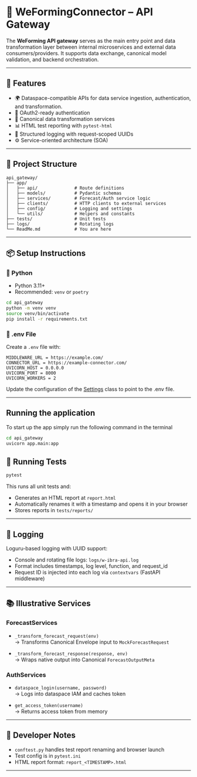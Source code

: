 # 🔌 WeFormingConnector – API Gateway

The **WeForming API gateway** serves as the main entry point and data transformation layer between internal microservices and external data consumers/providers. It supports data exchange, canonical model validation, and backend orchestration.

---

## 🚀 Features

- 🌍 Dataspace-compatible APIs for data service ingestion, authentication, and transformation.
- 🔐 OAuth2-ready authentication
- 🧠 Canonical data transformation services
- 📊 HTML test reporting with `pytest-html`
- 🧾 Structured logging with request-scoped UUIDs
- ⚙️ Service-oriented architecture (SOA)

---

## 🧱 Project Structure

```
api_gateway/
├── app/
│   ├── api/              # Route definitions
│   ├── models/           # Pydantic schemas
│   ├── services/         # Forecast/Auth service logic
│   ├── clients/          # HTTP clients to external services
│   ├── config/           # Logging and settings
│   └── utils/            # Helpers and constants
├── tests/                # Unit tests
├── logs/                 # Rotating logs
└── ReadMe.md             # You are here
```

---

## 📦 Setup Instructions

### 🐍 Python

- Python 3.11+
- Recommended: `venv` or `poetry`

```bash
cd api_gateway
python -m venv venv
source venv/bin/activate
pip install -r requirements.txt
```

### 🔐 .env File

Create a `.env` file with:

```.env
MIDDLEWARE_URL = https://example.com/
CONNECTOR_URL = https://example-connector.com/
UVICORN_HOST = 0.0.0.0
UVICORN_PORT = 8000
UVICORN_WORKERS = 2
```

Update the configuration of the [Settings](/api_gateway/app/config/environment_variables.py) class to point to the .env file.

---

## Running the application

To start up the app simply run the following command in the terminal
```bash
cd api_gateway
uvicorn app.main:app
```

## 🧪 Running Tests

```bash
pytest
```

This runs all unit tests and:

- Generates an HTML report at `report.html`
- Automatically renames it with a timestamp and opens it in your browser
- Stores reports in `tests/reports/`

---

## 📝 Logging

Loguru-based logging with UUID support:

- Console and rotating file logs: `logs/w-ibra-api.log`
- Format includes timestamps, log level, function, and request_id
- Request ID is injected into each log via `contextvars` (FastAPI middleware)

---

## 📚 Illustrative Services

### ForecastServices

- `_transform_forecast_request(env)`  
  → Transforms Canonical Envelope input to `MockForecastRequest`

- `_transform_forecast_response(response, env)`  
  → Wraps native output into Canonical `ForecastOutputMeta`

### AuthServices

- `dataspace_login(username, password)`  
  → Logs into dataspace IAM and caches token

- `get_access_token(username)`  
  → Returns access token from memory

---

## 🧰 Developer Notes

- `conftest.py` handles test report renaming and browser launch
- Test config is in `pytest.ini`
- HTML report format: `report_<TIMESTAMP>.html`

---
